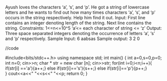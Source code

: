 Ayush loves the characters ‘a’, ‘s’, and ‘p’. He got a string of lowercase letters and he wants to find out how many times characters ‘a’, ‘s’, and ‘p’ occurs in the string respectively. Help him find it out.
Input:
First line contains an integer denoting length of the string.
Next line contains the string.
Constraints:
1<=n<=10^5
‘a’<= each character of string <= ‘z’
Output:
Three space separated integers denoting the occurrence of letters ‘a’, ‘s’ and ‘p’ respectively.
Sample Input:
6
aabsas
Sample output:
3 2 0



//code 

#include<bits/stdc++.h>
using namespace std;
int main()
{
    int a=0,s=0,p=0;
    int n=0;
    cin>>n;
    char * str = new char [n];
    cin>>str;
    for(int i=0;i<n;i++){
        if(str[i] =='a'){a++;}
        else if(str[i]=='s'){s++;}
        else if(str[i]=='p'){p++;}   
    }
    cout<<a<<" "<<s<<" "<<p;
	return 0;
}
